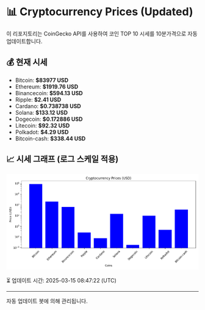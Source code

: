 
# 📊 Cryptocurrency Prices (Updated)

이 리포지토리는 CoinGecko API를 사용하여 코인 TOP 10 시세를 10분가격으로 자동 업데이트합니다.

## 💰 현재 시세
- Bitcoin: **$83977 USD**
- Ethereum: **$1919.76 USD**
- Binancecoin: **$594.13 USD**
- Ripple: **$2.41 USD**
- Cardano: **$0.738738 USD**
- Solana: **$133.12 USD**
- Dogecoin: **$0.172886 USD**
- Litecoin: **$92.32 USD**
- Polkadot: **$4.29 USD**
- Bitcoin-cash: **$338.44 USD**

## 📈 시세 그래프 (로그 스케일 적용)
![Crypto Prices](crypto_prices.png)

⏳ 업데이트 시간: 2025-03-15 08:47:22 (UTC)

---
자동 업데이트 봇에 의해 관리됩니다.
